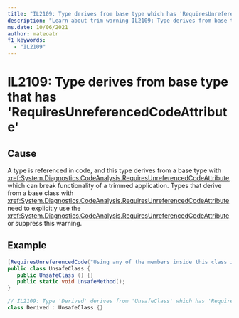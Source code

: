 ```yaml
---
title: "IL2109: Type derives from base type which has 'RequiresUnreferencedCodeAttribute'."
description: "Learn about trim warning IL2109: Type derives from base type that has 'RequiresUnreferencedCodeAttribute'"
ms.date: 10/06/2021
author: mateoatr
f1_keywords:
  - "IL2109"
---
```

# IL2109: Type derives from base type that has 'RequiresUnreferencedCodeAttribute'

## Cause

A type is referenced in code, and this type derives from a base type with <xref:System.Diagnostics.CodeAnalysis.RequiresUnreferencedCodeAttribute>, which can break functionality of a trimmed application. Types that derive from a base class with <xref:System.Diagnostics.CodeAnalysis.RequiresUnreferencedCodeAttribute> need to explicitly use the <xref:System.Diagnostics.CodeAnalysis.RequiresUnreferencedCodeAttribute> or suppress this warning.

## Example

```csharp
[RequiresUnreferencedCode("Using any of the members inside this class is trim unsafe", Url="http://help/unreferencedcode")]
public class UnsafeClass {
   public UnsafeClass () {}
   public static void UnsafeMethod();
}

// IL2109: Type 'Derived' derives from 'UnsafeClass' which has 'RequiresUnreferencedCodeAttribute'. Using any of the members inside this class is trim unsafe. http://help/unreferencedcode
class Derived : UnsafeClass {}
```
